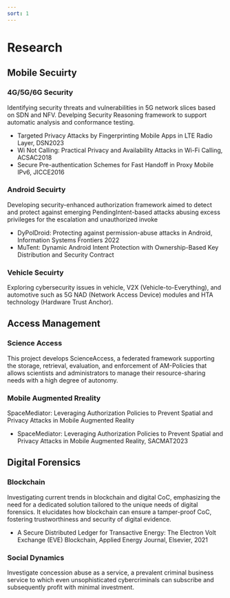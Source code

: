 ```yaml
---
sort: 1
---
```


# Research

## Mobile Secuirty

### 4G/5G/6G Security
Identifying security threats and vulnerabilities in 5G network slices based on SDN and NFV.
Develping Security Reasoning framework to support automatic analysis and conformance testing.
- Targeted Privacy Attacks by Fingerprinting Mobile Apps in LTE Radio Layer, DSN2023
- Wi Not Calling: Practical Privacy and Availability Attacks in Wi-Fi Calling, ACSAC2018
- Secure Pre-authentication Schemes for Fast Handoff in Proxy Mobile IPv6, JICCE2016

### Android Secuirty
Developing security-enhanced authorization framework aimed to detect and protect against emerging PendingIntent-based attacks abusing excess privileges for the escalation and unauthorized invoke
- DyPolDroid: Protecting against permission-abuse attacks in Android,  Information Systems Frontiers 2022
- MuTent: Dynamic Android Intent Protection with Ownership-Based Key Distribution and Security Contract

### Vehicle Secuirty
Exploring cybersecurity issues in vehicle, V2X (Vehicle-to-Everything), and automotive such as 5G NAD (Network Access Device) modules and HTA technology (Hardware Trust Anchor).

## Access Management

### Science Access
This project develops ScienceAccess, a federated framework supporting the storage, retrieval, evaluation, and enforcement of AM-Policies that allows scientists and administrators to manage their resource-sharing needs with a high degree of autonomy.

### Mobile Augmented Rreality
SpaceMediator: Leveraging Authorization Policies to Prevent Spatial and Privacy Attacks in Mobile Augmented Reality
- SpaceMediator: Leveraging Authorization Policies to Prevent Spatial and Privacy Attacks in Mobile Augmented Reality, SACMAT2023

## Digital Forensics

### Blockchain
Investigating current trends in blockchain and digital CoC, emphasizing the need for a dedicated solution tailored to the unique needs of digital forensics. It elucidates how blockchain can ensure a tamper-proof CoC, fostering trustworthiness and security of digital evidence.
- A Secure Distributed Ledger for Transactive Energy: The Electron Volt Exchange (EVE) Blockchain, Applied Energy Journal, Elsevier, 2021

### Social Dynamics
Investigate concession abuse as a service, a prevalent criminal business service to which even unsophisticated cybercriminals can subscribe and subsequently profit with minimal investment.



